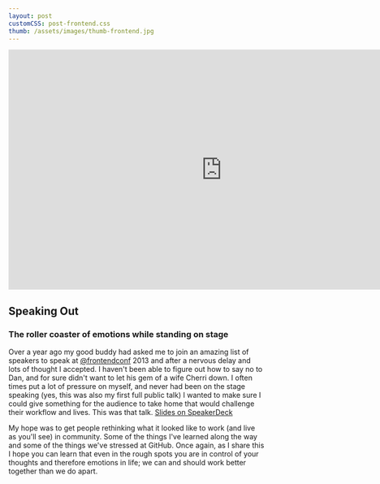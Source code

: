 ```yaml
---
layout: post
customCSS: post-frontend.css
thumb: /assets/images/thumb-frontend.jpg
---
```


<div class="article-header">
	<div class="video" style="max-width: 840px; margin: 0 auto;">
	<iframe src="https://fast.wistia.net/embed/iframe/t24qnfir85?videoFoam=true" allowtransparency="true" frameborder="0" scrolling="no" class="wistia_embed" name="wistia_embed" allowfullscreen mozallowfullscreen webkitallowfullscreen oallowfullscreen msallowfullscreen width="840" height="473"></iframe><script src="//fast.wistia.net/assets/external/iframe-api-v1.js"></script>
	</div>
</div>

<article>

<h1 id="fittext_2">Speaking Out</h1>
<h3 id="fittext_3">The roller coaster of emotions while standing on stage</h3>

<script type="text/javascript">
	$("#fittext_2").fitText(.7, { minFontSize: '42px', maxFontSize: '125px' });
	$("#fittext_3").fitText(1, { minFontSize: '16px', maxFontSize: '32px' });
</script>

Over a year ago my good buddy had asked me to join an amazing list of speakers to speak at <a href="https://twitter.com/frontendconf" target="_blank">@frontendconf</a> 2013 and after a nervous delay and lots of thought I accepted. I haven't been able to figure out how to say no to Dan, and for sure didn't want to let his gem of a wife Cherri down. I often times put a lot of pressure on myself, and never had been on the stage speaking (yes, this was also my first full public talk) I wanted to make sure I could give something for the audience to take home that would challenge their workflow and lives. This was that talk. [Slides on SpeakerDeck](https://speakerdeck.com/mattgraham/we-should-be-lovers)

My hope was to get people rethinking what it looked like to work (and live as you'll see) in community. Some of the things I've learned along the way and some of the things we've stressed at GitHub. Once again, as I share this I hope you can learn that even in the rough spots you are in control of your thoughts and therefore emotions in life; we can and should work better together than we do apart.
</article>
